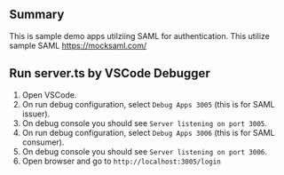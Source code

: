 ## Summary

This is sample demo apps utilziing SAML for authentication. This utilize sample SAML https://mocksaml.com/

## Run server.ts by VSCode Debugger

1. Open VSCode.
2. On run debug configuration, select `Debug Apps 3005` (this is for SAML issuer).
3. On debug console you should see `Server listening on port 3005`.
4. On run debug configuration, select `Debug Apps 3006` (this is for SAML consumer).
5. On debug console you should see `Server listening on port 3006`.
4. Open browser and go to `http://localhost:3005/login`
